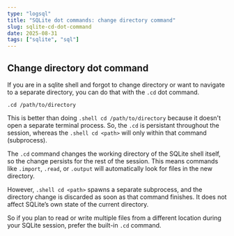 ```yaml
---
type: "logsql"
title: "SQLite dot commands: change directory command"
slug: sqlite-cd-dot-command
date: 2025-08-31
tags: ["sqlite", "sql"]
---
```


## Change directory dot command

If you are in a sqlite shell and forgot to change directory or want to navigate to a separate directory, you can do that with the `.cd` dot command.

```sqlite
.cd /path/to/directory
```

This is better than doing `.shell cd /path/to/directory` because it doesn't open a separate terminal process. So, the `.cd` is persistant throughout the session, whereas the `.shell cd <path>` will only within that command (subprocess).

The `.cd` command changes the working directory of the SQLite shell itself, so the change persists for the rest of the session. This means commands like `.import`, `.read`, or `.output` will automatically look for files in the new directory.

However, `.shell cd <path>` spawns a separate subprocess, and the directory change is discarded as soon as that command finishes. It does not affect SQLite’s own state of the current directory.

So if you plan to read or write multiple files from a different location during your SQLite session, prefer the built-in `.cd` command.


